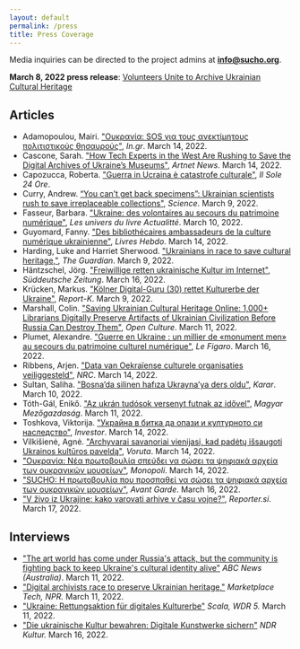 ```yaml
---
layout: default
permalink: /press    
title: Press Coverage
---
```


Media inquiries can be directed to the project admins at **info@sucho.org**.

**March 8, 2022 press release**: [Volunteers Unite to Archive Ukrainian Cultural Heritage](/press-release-20220308-volunteers-unite)

## Articles

- Αdamopoulou, Mairi. ["Ουκρανία: SOS για τους ανεκτίμητους πολιτιστικούς θησαυρούς"](https://www.in.gr/2022/03/17/world/oukrania-sos-gia-tous-anektimitous-politistikous-thisayrous/), *In.gr*. March 14, 2022.
- Cascone, Sarah. ["How Tech Experts in the West Are Rushing to Save the Digital Archives of Ukraine’s Museums"](https://news.artnet.com/art-world/saving-ukrainian-cultural-heritage-online-2084036), *Artnet News*. March 14, 2022.
- Capozucca, Roberta. ["Guerra in Ucraina è catastrofe culturale"](https://www.ilsole24ore.com/art/guerra-ucraina-e-catastrofe-culturale-AEu6lBIB), *Il Sole 24 Ore*. 
- Curry, Andrew. [“You can’t get back specimens”: Ukrainian scientists rush to save irreplaceable collections"](https://www.science.org/content/article/you-can-t-get-back-specimens-ukrainian-scientists-rush-save-irreplaceable-collections), *Science*. March 9, 2022.
- Fasseur, Barbara. ["Ukraine: des volontaires au secours du patrimoine numérique"](https://actualitte.com/article/105097/ressources/ukraine-des-volontaires-au-secours-du-patrimoine-numerique), *Les univers du livre Actualitté*. March 10, 2022.
- Guyomard, Fanny. ["Des bibliothécaires ambassadeurs de la culture numérique ukrainienne"](https://livreshebdo.fr/article/des-bibliothecaires-ambassadeurs-de-la-culture-numerique-ukrainienne), *Livres Hebdo*. March 14, 2022.
- Harding, Luke and Harriet Sherwood. ["Ukrainians in race to save cultural heritage,"](https://www.theguardian.com/world/2022/mar/09/ukrainians-in-race-to-save-a-nations-cultural-heritage), *The Guardian*. March 9, 2022.
- Häntzschel, Jörg. ["Freiwillige retten ukrainische Kultur im Internet"](https://www.sueddeutsche.de/kultur/ukrainische-kultur-digitale-rettung-1.5548234), *Süddeutsche Zeitung*. March 16, 2022.
- Krücken, Markus. ["Kölner Digital-Guru (30) rettet Kulturerbe der Ukraine"](https://www.report-k.de/koelner-digital-guru-30-rettet-kulturerbe-der-ukraine/), *Report-K*. March 9, 2022.
- Marshall, Colin. ["Saving Ukrainian Cultural Heritage Online: 1,000+ Librarians Digitally Preserve Artifacts of Ukrainian Civilization Before Russia Can Destroy Them"](https://www.openculture.com/2022/03/saving-ukrainian-cultural-heritage-online.html), *Open Culture*. March 11, 2022.
- Plumet, Alexandre. ["Guerre en Ukraine : un millier de «monument men» au secours du patrimoine culturel numérique"](https://www.lefigaro.fr/culture/guerre-en-ukraine-un-millier-de-benevoles-au-secours-du-patrimoine-culturel-numerique-20220316), *Le Figaro*. March 16, 2022.
- Ribbens, Arjen. ["Data van Oekraïense culturele organisaties veiliggesteld"](https://www.nrc.nl/nieuws/2022/03/14/data-van-oekraiense-culturele-organisaties-veilig-gesteld-a4100842), *NRC*. March 14, 2022.
- Sultan, Sali̇ha. ["Bosna’da silinen hafıza Ukrayna’ya ders oldu"](https://www.karar.com/kultur-sanat-haberleri/bosnada-silinen-hafiza-ukraynaya-ders-oldu-1655288), *Karar*. March 10, 2022.
- Tóth-Gál, Enikő. ["Az ukrán tudósok versenyt futnak az idővel"](https://magyarmezogazdasag.hu/2022/03/11/az-ukran-tudosok-versenyt-futnak-az-idovel), *Magyar Mezőgazdaság*. March 11, 2022.
- Toshkova, Viktorija. ["Украйна в битка да опази и културното си наследство"](https://www.investor.bg/zoom/355/a/ukraina-v-bitka-da-opazi-i-kulturnoto-si-nasledstvo-347643/), *Investor*. March 14, 2022.
- Vilkišienė, Agnė. ["Archyvarai savanoriai vienijasi, kad padėtų išsaugoti Ukrainos kultūros paveldą"](http://www.voruta.lt/archyvarai-savanoriai-vienijasi-kad-padetu-issaugoti-ukrainos-kulturos-pavelda/), *Voruta*. March 14, 2022.
- ["Ουκρανία: Νέα πρωτοβουλία σπεύδει να σώσει τα ψηφιακά αρχεία των ουκρανικών μουσείων"](https://www.monopoli.gr/2022/03/14/promotional-items/gallery-promo-items/564729/oukrania-nea-protovoulia-speydei-na-sosei-ta-psifiaka-arxeia-ton-oukranikon-mouseion/), *Monopoli*. March 14, 2022.
- ["SUCHO: Η πρωτοβουλία που προσπαθεί να σώσει τα ψηφιακά αρχεία των ουκρανικών μουσείων"](https://avant-garde.com.cy/articles/nea/news/sucho-i-protoboylia-poy-prospathei-na-sosei-ta-psifiaka-arheia-ton-oykranikon), *Avant Garde*. March 16, 2022.
- ["V živo iz Ukrajine: kako varovati arhive v času vojne?"](https://reporter.si/clanek/magazin/v-zivo-iz-ukrajine-kako-varovati-arhive-v-casu-vojne-951880), *Reporter.si*. March 17, 2022.

## Interviews 
- ["The art world has come under Russia's attack, but the community is fighting back to keep Ukraine's cultural identity alive"](https://www.abc.net.au/news/2022-03-12/russia-ukraine-war-artists-fight-for-cultural-identity/100899202) *ABC News (Australia)*. March 11, 2022.
- ["Digital archivists race to preserve Ukrainian heritage,"](https://www.marketplace.org/shows/marketplace-tech/) *Marketplace Tech, NPR.* March 11, 2022.
- ["Ukraine: Rettungsaktion für digitales Kulturerbe"](https://www1.wdr.de/mediathek/audio/wdr5/wdr5-scala-aktuelle-kultur/audio-ukraine-rettungsaktion-fuer-digitales-kulturerbe-100.html) *Scala, WDR 5.* March 11, 2022.
- ["Die ukrainische Kultur bewahren: Digitale Kunstwerke sichern"](https://www.ndr.de/kultur/kunst/Die-ukrainische-Kultur-bewahren-digitales-Kulturgut-sichern,ukrainischekultur100.html) *NDR Kultur.* March 16, 2022.
